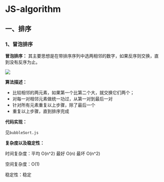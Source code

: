 # JS-algorithm
## 一、排序
### 1、冒泡排序

**冒泡排序：** 其主要思想是在带排序序列中选两相邻的数字，如果反序则交换，直到没有反序为止。

![](https://user-gold-cdn.xitu.io/2019/6/13/16b50e0885655016?imageslim)

**算法描述：** 

* 比较相邻的两元素，如果第一个比第二个大，就交换它们两个；
* 对每一对相邻元素做统一功过，从第一对到最后一对
* 针对所有元素重复以上步骤，除了最后一个
* 重复以上步骤，直到排序完成

**代码实现：**

 见`bubbleSort.js`

**复杂度以及稳定性：**

时间复杂度：平均 O(n^2) 最好 O(n)  最坏 O(n^2)

空间复杂度：O(1)

稳定性：稳定
